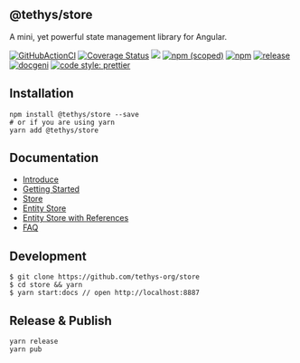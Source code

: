 ## @tethys/store

A mini, yet powerful state management library for Angular.

[![GitHubActionCI](https://img.shields.io/github/workflow/status/tethys-org/store/ci-tethys-store-test)](https://github.com/tethys-org/store/actions/workflows/main.yml)
[![Coverage Status][coveralls-image]][coveralls-url]
![](https://img.shields.io/badge/Made%20with%20Angular-red?logo=angular)
[![npm (scoped)](https://img.shields.io/npm/v/@tethys/store?style=flat)](https://www.npmjs.com/package/@tethys/store)
[![npm](https://img.shields.io/npm/dm/@tethys/store)](https://www.npmjs.com/package/@tethys/store)
[![release](https://img.shields.io/github/release-date/tethys-org/store.svg?style=flat
)](https://github.com/atinc/ngx-tethys)
[![docgeni](https://img.shields.io/badge/docs%20by-docgeni-348fe4)](https://github.com/docgeni/docgeni)
[![code style: prettier](https://img.shields.io/badge/code_style-prettier-ff69b4.svg?style=flat-square)](https://github.com/prettier/prettier)


[coveralls-image]: https://coveralls.io/repos/github/tethys-org/store/badge.svg?branch=master
[coveralls-url]: https://coveralls.io/github/tethys-org/store

## Installation

```
npm install @tethys/store --save
# or if you are using yarn
yarn add @tethys/store
```

## Documentation

- [Introduce](https://tethys-org.github.io/store/guides/intro)
- [Getting Started](https://tethys-org.github.io/store/guides/getting-started)
- [Store](https://tethys-org.github.io/store/guides/basic/store)
- [Entity Store](https://tethys-org.github.io/store/guides/advanced/entity-store)
- [Entity Store with References](https://tethys-org.github.io/store/guides/advanced/entity-store-references)
- [FAQ](https://tethys-org.github.io/store/guides/faq)

## Development
```base
$ git clone https://github.com/tethys-org/store
$ cd store && yarn
$ yarn start:docs // open http://localhost:8887
```

## Release & Publish

```
yarn release
yarn pub
```

